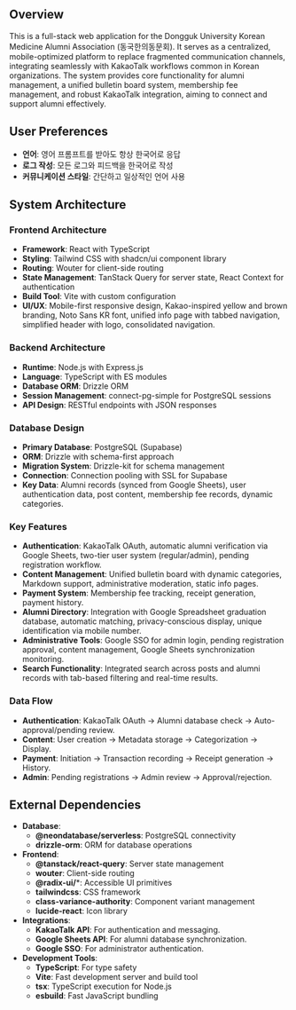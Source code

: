 ## Overview

This is a full-stack web application for the Dongguk University Korean Medicine Alumni Association (동국한의동문회). It serves as a centralized, mobile-optimized platform to replace fragmented communication channels, integrating seamlessly with KakaoTalk workflows common in Korean organizations. The system provides core functionality for alumni management, a unified bulletin board system, membership fee management, and robust KakaoTalk integration, aiming to connect and support alumni effectively.

## User Preferences

- **언어**: 영어 프롬프트를 받아도 항상 한국어로 응답
- **로그 작성**: 모든 로그와 피드백을 한국어로 작성
- **커뮤니케이션 스타일**: 간단하고 일상적인 언어 사용

## System Architecture

### Frontend Architecture
- **Framework**: React with TypeScript
- **Styling**: Tailwind CSS with shadcn/ui component library
- **Routing**: Wouter for client-side routing
- **State Management**: TanStack Query for server state, React Context for authentication
- **Build Tool**: Vite with custom configuration
- **UI/UX**: Mobile-first responsive design, Kakao-inspired yellow and brown branding, Noto Sans KR font, unified info page with tabbed navigation, simplified header with logo, consolidated navigation.

### Backend Architecture
- **Runtime**: Node.js with Express.js
- **Language**: TypeScript with ES modules
- **Database ORM**: Drizzle ORM
- **Session Management**: connect-pg-simple for PostgreSQL sessions
- **API Design**: RESTful endpoints with JSON responses

### Database Design
- **Primary Database**: PostgreSQL (Supabase)
- **ORM**: Drizzle with schema-first approach
- **Migration System**: Drizzle-kit for schema management
- **Connection**: Connection pooling with SSL for Supabase
- **Key Data**: Alumni records (synced from Google Sheets), user authentication data, post content, membership fee records, dynamic categories.

### Key Features
- **Authentication**: KakaoTalk OAuth, automatic alumni verification via Google Sheets, two-tier user system (regular/admin), pending registration workflow.
- **Content Management**: Unified bulletin board with dynamic categories, Markdown support, administrative moderation, static info pages.
- **Payment System**: Membership fee tracking, receipt generation, payment history.
- **Alumni Directory**: Integration with Google Spreadsheet graduation database, automatic matching, privacy-conscious display, unique identification via mobile number.
- **Administrative Tools**: Google SSO for admin login, pending registration approval, content management, Google Sheets synchronization monitoring.
- **Search Functionality**: Integrated search across posts and alumni records with tab-based filtering and real-time results.

### Data Flow
- **Authentication**: KakaoTalk OAuth -> Alumni database check -> Auto-approval/pending review.
- **Content**: User creation -> Metadata storage -> Categorization -> Display.
- **Payment**: Initiation -> Transaction recording -> Receipt generation -> History.
- **Admin**: Pending registrations -> Admin review -> Approval/rejection.

## External Dependencies

- **Database**:
    - **@neondatabase/serverless**: PostgreSQL connectivity
    - **drizzle-orm**: ORM for database operations
- **Frontend**:
    - **@tanstack/react-query**: Server state management
    - **wouter**: Client-side routing
    - **@radix-ui/***: Accessible UI primitives
    - **tailwindcss**: CSS framework
    - **class-variance-authority**: Component variant management
    - **lucide-react**: Icon library
- **Integrations**:
    - **KakaoTalk API**: For authentication and messaging.
    - **Google Sheets API**: For alumni database synchronization.
    - **Google SSO**: For administrator authentication.
- **Development Tools**:
    - **TypeScript**: For type safety
    - **Vite**: Fast development server and build tool
    - **tsx**: TypeScript execution for Node.js
    - **esbuild**: Fast JavaScript bundling